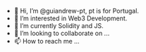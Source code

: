 - 👋 Hi, I’m @guiandrew-pt, pt is for Portugal.
- 👀 I’m interested in Web3 Development.
- 🌱 I’m currently Solidity and JS.
- 💞️ I’m looking to collaborate on ...
- 📫 How to reach me ...

<!---
guiandrew-pt/guiandrew-pt is a ✨ special ✨ repository because its `README.md` (this file) appears on your GitHub profile.
You can click the Preview link to take a look at your changes.
--->
